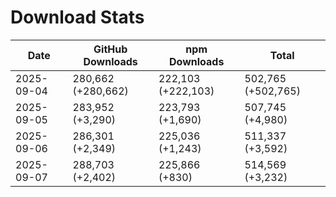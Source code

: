 # Download Stats

| Date       | GitHub Downloads   | npm Downloads      | Total              |
| ---------- | ------------------ | ------------------ | ------------------ |
| 2025-09-04 | 280,662 (+280,662) | 222,103 (+222,103) | 502,765 (+502,765) |
| 2025-09-05 | 283,952 (+3,290)   | 223,793 (+1,690)   | 507,745 (+4,980)   |
| 2025-09-06 | 286,301 (+2,349)   | 225,036 (+1,243)   | 511,337 (+3,592)   |
| 2025-09-07 | 288,703 (+2,402)   | 225,866 (+830)     | 514,569 (+3,232)   |
